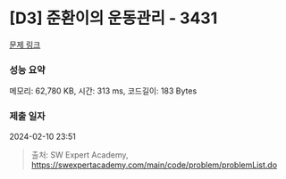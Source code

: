 # [D3] 준환이의 운동관리 - 3431 

[문제 링크](https://swexpertacademy.com/main/code/problem/problemDetail.do?contestProbId=AWE_ZXcqAAMDFAV2) 

### 성능 요약

메모리: 62,780 KB, 시간: 313 ms, 코드길이: 183 Bytes

### 제출 일자

2024-02-10 23:51



> 출처: SW Expert Academy, https://swexpertacademy.com/main/code/problem/problemList.do